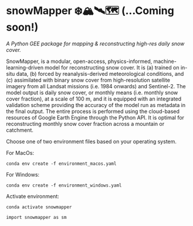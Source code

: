 # snowMapper ❄️🏔️🛰️🗺️ (...Coming soon!)

*A Python GEE package for mapping & reconstructing high-res daily snow cover.*

SnowMapper, is a modular, open-access, physics-informed, machine-learning-driven model for reconstructing snow cover. It is (a) trained on in-situ data, (b) forced by reanalysis-derived meteorological conditions, and (c) assimilated with binary snow cover from high-resolution satellite imagery from all Landsat missions (i.e. 1984 onwards) and Sentinel-2. The model output is daily snow cover, or monthly means (i.e. monthly snow cover fraction), at a scale of 100 m, and it is equipped with an integrated validation scheme providing the accuracy of the model run as metadata in the final output. The entire process is performed using the cloud-based resources of Google Earth Engine through the Python API. It is optimal for reconstructing monthly snow cover fraction across a mountain or catchment.

Choose one of two environment files based on your operating system.

For MacOs:
```
conda env create -f environment_macos.yaml
```
For Windows:
```
conda env create -f environment_windows.yaml
```
Activate environment:
```
conda activate snowmapper
```
```
import snowmapper as sm
```
